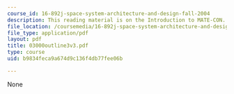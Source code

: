 ```yaml
---
course_id: 16-892j-space-system-architecture-and-design-fall-2004
description: This reading material is on the Introduction to MATE-CON.
file_location: /coursemedia/16-892j-space-system-architecture-and-design-fall-2004/b9834feca9a674d9c136f4db77fee06b_03000outline3v3.pdf
file_type: application/pdf
layout: pdf
title: 03000outline3v3.pdf
type: course
uid: b9834feca9a674d9c136f4db77fee06b

---
```

None